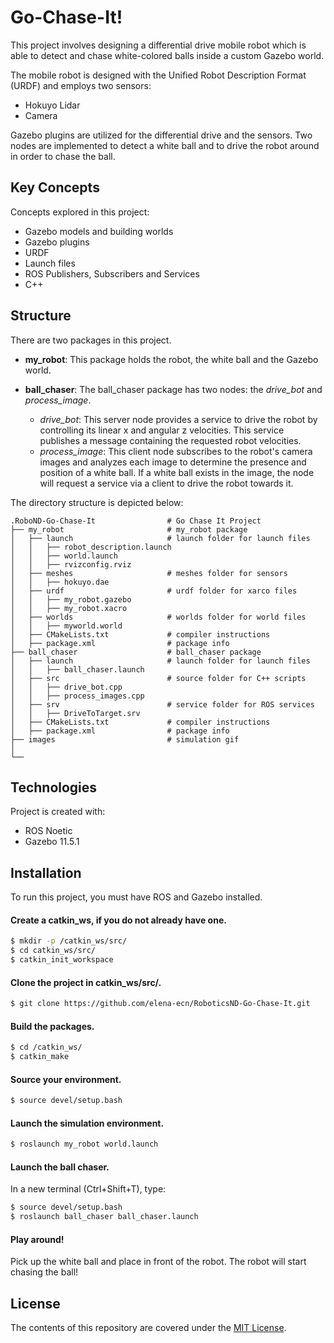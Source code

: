 # Go-Chase-It!
This project involves designing a differential drive mobile robot which is able to detect and chase white-colored balls inside a custom Gazebo world.


The mobile robot is designed with the Unified Robot Description Format (URDF) and employs two sensors: 
* Hokuyo Lidar 
* Camera

Gazebo plugins are utilized for the differential drive and the sensors. 
Two nodes are implemented to detect a white ball and to drive the robot around in order to chase the ball.


## Key Concepts
Concepts explored in this project:
* Gazebo models and building worlds
* Gazebo plugins
* URDF
* Launch files
* ROS Publishers, Subscribers and Services
* C++

## Structure
There are two packages in this project.
* **my_robot**: This package holds the robot, the white ball and the Gazebo world.

* **ball_chaser**: The ball_chaser package has two nodes: the *drive_bot* and *process_image*.
  * *drive_bot*: This server node provides a service to drive the robot by controlling its linear x and angular z velocities. This service publishes a message containing the requested robot velocities. 
  * *process_image*: This client node subscribes to the robot's camera images and analyzes each image to determine the presence and position of a white ball. If a white ball exists in the image, the node will request a service via a client to drive the robot towards it.

The directory structure is depicted below:
```
.RoboND-Go-Chase-It                # Go Chase It Project
├── my_robot                       # my_robot package
│   ├── launch                     # launch folder for launch files
│   │   ├── robot_description.launch
│   │   ├── world.launch
│   │   ├── rvizconfig.rviz
│   ├── meshes                     # meshes folder for sensors
│   │   ├── hokuyo.dae
│   ├── urdf                       # urdf folder for xarco files
│   │   ├── my_robot.gazebo
│   │   ├── my_robot.xacro
│   ├── worlds                     # worlds folder for world files
│   │   ├── myworld.world
│   ├── CMakeLists.txt             # compiler instructions
│   ├── package.xml                # package info
├── ball_chaser                    # ball_chaser package
│   ├── launch                     # launch folder for launch files
│   │   ├── ball_chaser.launch
│   ├── src                        # source folder for C++ scripts
│   │   ├── drive_bot.cpp
│   │   ├── process_images.cpp
│   ├── srv                        # service folder for ROS services
│   │   ├── DriveToTarget.srv
│   ├── CMakeLists.txt             # compiler instructions
│   ├── package.xml                # package info
├── images                         # simulation gif
│ 
└──
```

## Technologies
Project is created with:
* ROS Noetic
* Gazebo 11.5.1

## Installation
To run this project, you must have ROS and Gazebo installed.

#### Create a catkin_ws, if you do not already have one.
```sh
$ mkdir -p /catkin_ws/src/
$ cd catkin_ws/src/
$ catkin_init_workspace
```

#### Clone the project in catkin_ws/src/.
```sh
$ git clone https://github.com/elena-ecn/RoboticsND-Go-Chase-It.git
```

#### Build the packages.
```sh
$ cd /catkin_ws/
$ catkin_make
```

#### Source your environment.
```sh
$ source devel/setup.bash
```

#### Launch the simulation environment.
```sh
$ roslaunch my_robot world.launch
```

#### Launch the ball chaser.
In a new terminal (Ctrl+Shift+T), type:
```sh
$ source devel/setup.bash
$ roslaunch ball_chaser ball_chaser.launch
```

#### Play around! 
Pick up the white ball and place in front of the robot. The robot will start chasing the ball!

## License
The contents of this repository are covered under the [MIT License](LICENSE).
